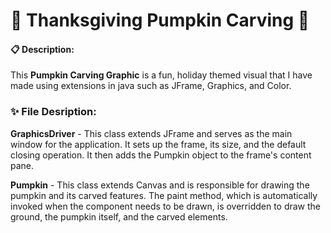 # 🎃 Thanksgiving Pumpkin Carving 🎃

#### 📋 Description:

This **Pumpkin Carving Graphic** is a fun, holiday themed visual that I have made using extensions in java such as JFrame, Graphics, and Color.

### ✨ File Desription:
**GraphicsDriver** -  This class extends JFrame and serves as the main window for the application. It sets up the frame, its size, and the default closing operation. It then adds the Pumpkin object to the frame's content pane.

**Pumpkin** - This class extends Canvas and is responsible for drawing the pumpkin and its carved features. The paint method, which is automatically invoked when the component needs to be drawn, is overridden to draw the ground, the pumpkin itself, and the carved elements.
